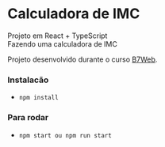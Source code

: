 # Calculadora de IMC

Projeto em React + TypeScript  
Fazendo uma calculadora de IMC

Projeto desenvolvido durante o curso 
[B7Web](https://b7web.com.br).

### Instalacão

- `npm install `

### Para rodar

- `npm start ou npm run start `